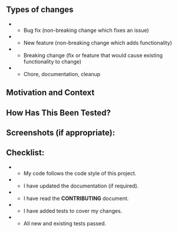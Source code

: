 <!--- Summarize your changes in the title above -->
<!--- Describe your changes in detail -->

## Types of changes
<!--- What types of changes does your code introduce? Delete the rest -->

- * Bug fix (non-breaking change which fixes an issue)
- * New feature (non-breaking change which adds functionality)
- * Breaking change (fix or feature that would cause existing functionality to change)
- * Chore, documentation, cleanup

## Motivation and Context
<!--- Why is this change required? What problem does it solve? -->

## How Has This Been Tested?
<!--- Please describe in detail how you tested your changes. -->
<!--- Include details of your testing environment, and the tests you ran to -->
<!--- see how your change affects other areas of the code, etc. -->
<!--- Unit tests are expected for all changes. -->

## Screenshots (if appropriate):

## Checklist:
- * My code follows the code style of this project.
- * I have updated the documentation (if required).
- * I have read the **CONTRIBUTING** document.
- * I have added tests to cover my changes.
- * All new and existing tests passed.
